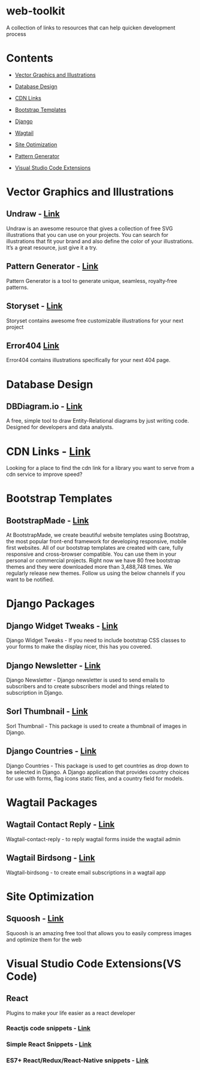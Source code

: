 # web-toolkit
A collection of links to resources that can help quicken development process

# Contents

- [Vector Graphics and Illustrations](https://github.com/yeboah326/web-toolkit#vector-graphics-and-illustrations)

- [Database Design](https://github.com/yeboah326/web-toolkit#database-design)

- [CDN Links](https://github.com/yeboah326/web-toolkit#cdn-links)

- [Bootstrap Templates](https://github.com/yeboah326/web-toolkit#bootstrap-templates)

- [Django](https://github.com/yeboah326/web-toolkit#django-packages)

- [Wagtail](https://github.com/yeboah326/web-toolkit#wagtail-packages)

- [Site Optimization](https://github.com/yeboah326/web-toolkit#site-optimization)

- [Pattern Generator](https://github.com/yeboah326/web-toolkit#pattern-generator)

- [Visual Studio Code Extensions](https://marketplace.visualstudio.com)


# Vector Graphics and Illustrations
## Undraw - [Link](https://undraw.co)
Undraw is an awesome resource that gives a collection of free SVG illustrations that you can use on your projects. You can search for illustrations that fit your brand and also define the color of your illustrations. It’s a great resource, just give it a try.

## Pattern Generator - [Link](https://doodad.dev/pattern-generator/)
Pattern Generator is a tool to generate unique, seamless, royalty‑free patterns.


## Storyset - [Link](https://storyset.com/)
Storyset contains awesome free customizable illustrations for your next project

## Error404 [Link](https://error404.fun/)
Error404 contains illustrations specifically for your next 404 page. 

# Database Design
## DBDiagram.io - [Link](https://dbdiagram.io/)
A free, simple tool to draw Entity-Relational diagrams by just writing code. Designed for developers and data analysts.

# CDN Links - [Link](https://cdnjs.com/)
Looking for a place to find the cdn link for a library you want to serve from a cdn service to improve speed?

# Bootstrap Templates
## BootstrapMade - [Link](https://bootstrapmade.com/)
At BootstrapMade, we create beautiful website templates using Bootstrap, the most popular front-end framework for developing responsive, mobile first websites. All of our bootstrap templates are created with care, fully responsive and cross-browser compatible. You can use them in your personal or commercial projects. Right now we have 80 free bootstrap themes and they were downloaded more than 3,488,748 times. We regularly release new themes. Follow us using the below channels if you want to be notified.

# Django Packages
## Django Widget Tweaks - [Link](https://pypi.python.org/pypi/django-widget-tweaks)
Django Widget Tweaks - If you need to include bootstrap CSS classes to your forms to make the display nicer, this has you covered.

## Django Newsletter - [Link](https://django-newsletter.readthedocs.io/)
Django Newsletter - Django newsletter is used to send emails to subscribers and to create subscribers model and things related to subscription in Django.

## Sorl Thumbnail - [Link](https://sorl-thumbnail.readthedocs.io/)
Sorl Thumbnail - This package is used to create a thumbnail of images in Django.

## Django Countries - [Link](https://pypi.org/project/django-countries)
Django Countries - This package is used to get countries as drop down to be selected in Django. A Django application that provides country choices for use with forms, flag icons static files, and a country field for models.

# Wagtail Packages
## Wagtail Contact Reply - [Link](https://github.com/KalobTaulien/wagtail-contact-reply)
Wagtail-contact-reply - to reply wagtail forms inside the wagtail admin

## Wagtail Birdsong - [Link](https://github.com/neon-jungle/wagtail-birdsong)
Wagtail-birdsong - to create email subscriptions in a wagtail app
 

# Site Optimization
## Squoosh - [Link](https://squoosh.app/)
Squoosh is an amazing free tool that allows you to easily compress images and optimize them for the web


# Visual Studio Code Extensions(VS Code)
## React 
Plugins to make your life easier as a react developer
### Reactjs code snippets - [Link](https://marketplace.visualstudio.com/items?itemName=xabikos.ReactSnippets)

### Simple React Snippets - [Link](https://marketplace.visualstudio.com/items?itemName=burkeholland.simple-react-snippets)

### ES7+ React/Redux/React-Native snippets - [Link](https://marketplace.visualstudio.com/items?itemName=dsznajder.es7-react-js-snippets)
